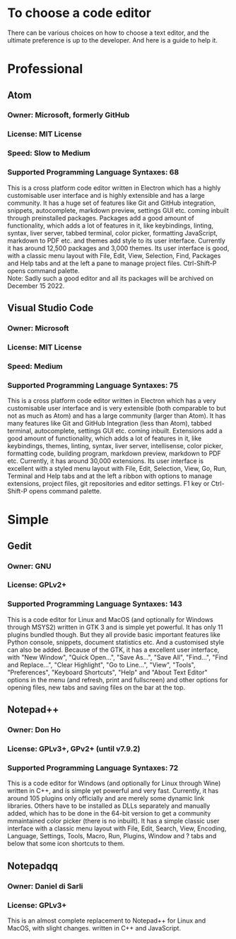 # To choose a code editor  
There can be various choices on how to choose a text editor, and the ultimate preference is up to the developer. And here is a guide to help it.  
# Professional  
## Atom  
### Owner: Microsoft, formerly GitHub  
### License: MIT License
### Speed: Slow to Medium  
### Supported Programming Language Syntaxes: 68  
This is a cross platform code editor written in Electron which has a highly customisable user interface and is highly extensible and has a large community.  It has a huge set of features like Git and GitHub integration, snippets, autocomplete, markdown preview, settings GUI etc. coming inbuilt through preinstalled packages. Packages add a good amount of functionality, which adds a lot of features in it, like keybindings, linting, syntax, liver server, tabbed terminal, color picker, formatting JavaScript, markdown to PDF etc. and themes add style to its user interface. Currently it has around 12,500 packages and 3,000 themes. Its user interface is good, with a classic menu layout with File, Edit, View, Selection, Find, Packages and Help tabs and at the left a pane to manage project files. Ctrl-Shift-P opens command palette.  
Note: Sadly such a good editor and all its packages will be archived on December 15 2022.  
## Visual Studio Code  
### Owner: Microsoft  
### License: MIT License  
### Speed: Medium  
### Supported Programming Language Syntaxes: 75  
This is a cross platform code editor written in Electron which has a very customisable user interface and is very extensible (both comparable to but not as much as Atom) and has a large community (larger than Atom). It has many features like Git and GitHub Integration (less than Atom), tabbed terminal, autocomplete, settings GUI etc. coming inbuilt. Extensions add a good amount of functionality, which adds a lot of features in it, like keybindings, themes, linting, syntax, liver server, intellisense, color picker, formatting code, building program, markdown preview, markdown to PDF etc. Currently, it has around 30,000 extensions. Its user interface is excellent with a styled menu layout with File, Edit, Selection, View, Go, Run, Terminal and Help tabs and at the left a ribbon with options to manage extensions, project files, git repositories and editor settings. F1 key or Ctrl-Shift-P opens command palette.  
# Simple  
## Gedit  
### Owner: GNU  
### License: GPLv2+  
### Supported Programming Language Syntaxes: 143  
This is a code editor for Linux and MacOS (and optionally for Windows through MSYS2) written in GTK 3 and is simple yet powerful. It has only 11 plugins bundled though. But they all provide basic important features like Python console, snippets, document statistics etc. And a customised style can also be added. Because of the GTK, it has a excellent user interface, with "New Window", "Quick Open...", "Save As...", "Save All", "Find...", "Find and Replace...", "Clear Highlight", "Go to Line...", "View", "Tools", "Preferences", "Keyboard Shortcuts", "Help" and "About Text Editor" options in the menu (and refresh, print and fullscreen) and other options for opening files, new tabs and saving files on the bar at the top.  
## Notepad++  
### Owner: Don Ho  
### License: GPLv3+, GPv2+ (until v7.9.2)  
### Supported Programming Language Syntaxes: 72  
This is a code editor for Windows (and optionally for Linux through Wine) written in C++, and is simple yet powerful and very fast. Currently, it has around 105 plugins only officially and are merely some dynamic link libraries. Others have to be installed as DLLs separately and manually added, which has to be done in the 64-bit version to get a community mmaintained color picker (there is no inbuilt). It has a simple classic user interface with a classic menu layout with File, Edit, Search, View, Encoding, Language, Settings, Tools, Macro, Run, Plugins, Window and ? tabs and below that some icon shortcuts to them.  
## Notepadqq  
### Owner: Daniel di Sarli  
### License: GPLv3+  
This is an almost complete replacement to Notepad++ for Linux and MacOS, with slight changes. written in C++ and JavaScript.  
